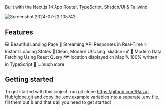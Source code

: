 Built with the Next.js 14 App Router, TypeScript, Shadcn/UI & Tailwind


![Screenshot 2024-07-22 105742](https://github.com/user-attachments/assets/4f16aded-1069-4fb6-8f88-c4c4fd3ee011)

## Features

💻 Beautiful Landing Page
🔄 Streaming API Responses in Real-Time
✨ Instant Loading States
🎨 Clean, Modern UI Using 'shadcn-ui'
🔧 Modern Data Fetching Using React Query
🗺️ location displayed on Map
🔤 100% written in TypeScript
🎁 ...much more

## Getting started
To get started with this project, run
git clone https://github.com/Raiza-Hub/globe.git
and copy the .env.example variables into a separate .env file, fill them out & and that's all you need to get started!
